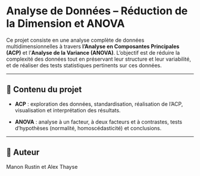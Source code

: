 # Analyse de Données – Réduction de la Dimension et ANOVA



Ce projet consiste en une analyse complète de données multidimensionnelles à travers **l’Analyse en Composantes Principales (ACP)** et l’**Analyse de la Variance (ANOVA)**. L’objectif est de réduire la complexité des données tout en préservant leur structure et leur variabilité, et de réaliser des tests statistiques pertinents sur ces données.



---



## 📂 Contenu du projet



- **ACP** : exploration des données, standardisation, réalisation de l’ACP, visualisation et interprétation des résultats.  

- **ANOVA** : analyse à un facteur, à deux facteurs et à contrastes, tests d’hypothèses (normalité, homoscédasticité) et conclusions.

---

## 👤 Auteur

Manon Rustin et Alex Thayse

